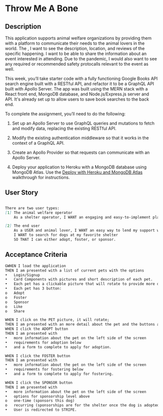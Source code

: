 # Throw Me A Bone

## Description
This application supports animal welfare organizations by providing them with a platform to communicate their needs to the animal lovers in the world. The , I want to see the description, location, and reviews of the specific happening. I want to be able to share the information about an event interested in attending. Due to the pandemic, I would also want to see any required or recommended safety protocalls relevant to the event as well.

This week, you’ll take starter code with a fully functioning Google Books API search engine built with a RESTful API, and refactor it to be a GraphQL API built with Apollo Server. The app was built using the MERN stack with a React front end, MongoDB database, and Node.js/Express.js server and API. It's already set up to allow users to save book searches to the back end. 

To complete the assignment, you’ll need to do the following:

1. Set up an Apollo Server to use GraphQL queries and mutations to fetch and modify data, replacing the existing RESTful API.

2. Modify the existing authentication middleware so that it works in the context of a GraphQL API.

3. Create an Apollo Provider so that requests can communicate with an Apollo Server.

4. Deploy your application to Heroku with a MongoDB database using MongoDB Atlas. Use the [Deploy with Heroku and MongoDB Atlas](https://coding-boot-camp.github.io/full-stack/mongodb/deploy-with-heroku-and-mongodb-atlas) walkthrough for instructions.


## User Story

```md

There are two user types:
[1] The animal welfare operator
	As a shelter operator, I WANT an engaging and easy-to-implement platform to encourage animal lovers to support the shelter.

[2] The end user
	As a USER and animal lover, I WANT an easy way to lend my support whether or not I am ready to adopt.
	I WANT to search for dogs at my favorite shelter
	SO THAT I can either adopt, foster, or sponsor.
```

## Acceptance Criteria

```md
GWHEN I load the application
THEN I am presented with a list of current pets with the options
•	Login/Signup 
•	Card Components with pictures and short description of each pet.
•	Each pet has a clickable picture that will rotate to provide more detail about the pet – and a link to more details (the story)
•	Each pet has 3 button:
o	Adopt
o	Foster
o	Sponsor
o	Like 
o	Share

WHEN I click on the PET picture, it will rotate;
THEN I am presented with an more detail about the pet and the buttons are still visible;
WHEN I click the ADOPT button
THEN I am presented with 
•	more information about the pet on the left side of the screen 
•	requirements for adoption below
•	and a form to complete to apply for adoption.

WHEN I click the FOSTER button
THEN I am presented with 
•	more information about the pet on the left side of the screen 
•	requirements for fostering below
•	and a form to complete to apply for fostering.

WHEN I click the SPONSOR button
THEN I am presented with 
•	more information about the pet on the left side of the screen 
•	options for sponsorship level above
o	one-time (sponsors this dog)
o	recurring (sponsorships are for the shelter once the dog is adopted)
•	User is redirected to STRIPE.

